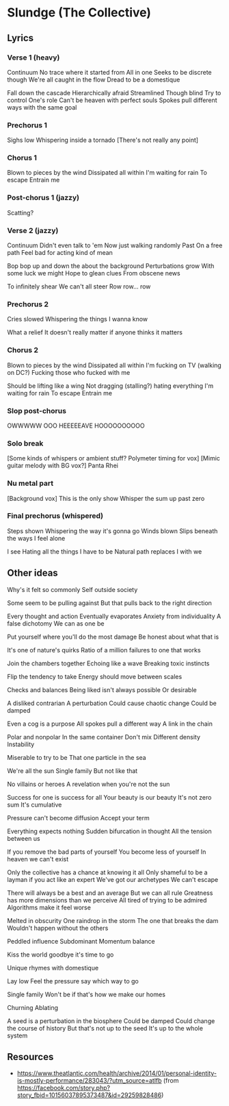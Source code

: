 # Slundge (The Collective)

## Lyrics

### Verse 1 (heavy)

Continuum
No trace where it started from
All in one
Seeks to be discrete though
We're all caught in the flow
Dread to be a domestique

Fall down the cascade
Hierarchically afraid
Streamlined
Though blind
Try to control
One's role
Can't be heaven with perfect souls
Spokes pull different ways with the same goal


### Prechorus 1

Sighs low
Whispering inside a tornado
[There's not really any point]


### Chorus 1

Blown to pieces by the wind
Dissipated all within
I'm waiting for rain
To escape
Entrain me


### Post-chorus 1 (jazzy)

Scatting?


### Verse 2 (jazzy)

Continuum
Didn't even talk to 'em
Now just walking randomly
Past
On a free path
Feel bad for acting kind of mean

Bop bop up and down the about the background
Perturbations grow
With some luck we might
Hope to glean clues
From obscene news

To infinitely shear
We can't all steer
Row row... row


### Prechorus 2

Cries slowed
Whispering the things I wanna know

What a relief
It doesn't really matter if anyone thinks it matters


### Chorus 2

Blown to pieces by the wind
Dissipated all within
I'm fucking on TV (walking on DC?)
Fucking those who fucked with me

Should be lifting like a wing
Not dragging (stalling?) hating everything
I'm waiting for rain
To escape
Entrain me


### Slop post-chorus

OWWWWW
OOO
HEEEEEAVE
HOOOOOOOOOO


### Solo break

[Some kinds of whispers or ambient stuff? Polymeter timing for vox]
[Mimic guitar melody with BG vox?]
Panta Rhei


### Nu metal part

[Background vox]
This is the only show
Whisper the sum up past zero


### Final prechorus (whispered)

Steps shown
Whispering the way it's gonna go
Winds blown
Slips beneath the ways I feel alone

I see
Hating all the things I have to be
Natural path replaces I with we


## Other ideas

Why's it felt so commonly
Self outside society

Some seem to be pulling against
But that pulls back to the right direction

Every thought and action
Eventually evaporates
Anxiety from individuality
A false dichotomy
We can as one be

Put yourself where you'll do the most damage
Be honest about what that is

It's one of nature's quirks
Ratio of a million failures to one that works

Join the chambers together
Echoing like a wave
Breaking toxic instincts

Flip the tendency to take
Energy should move between scales

Checks and balances
Being liked isn't always possible
Or desirable

A disliked contrarian
A perturbation
Could cause chaotic change
Could be damped

Even a cog is a purpose
All spokes pull a different way
A link in the chain

Polar and nonpolar
In the same container
Don't mix
Different density
Instability

Miserable to try to be
That one particle in the sea

We're all the sun
Single family
But not like that

No villains or heroes
A revelation when you're not the sun

Success for one is success for all
Your beauty is our beauty
It's not zero sum
It's cumulative

Pressure can't become diffusion
Accept your term

Everything expects nothing
Sudden bifurcation in thought
All the tension between us

If you remove the bad parts of yourself
You become less of yourself
In heaven we can't exist

Only the collective has a chance at knowing it all
Only shameful to be a layman if you act like an expert
We've got our archetypes
We can't escape

There will always be a best and an average
But we can all rule
Greatness has more dimensions than we perceive
All tired of trying to be admired
Algorithms make it feel worse

Melted in obscurity
One raindrop in the storm
The one that breaks the dam
Wouldn't happen without the others

Peddled influence
Subdominant
Momentum balance

Kiss the world goodbye it's time to go

Unique rhymes with domestique

Lay low
Feel the pressure say which way to go

Single family
Won't be if that's how we make our homes

Churning
Ablating

A seed is a perturbation in the biosphere
Could be damped
Could change the course of history
But that's not up to the seed
It's up to the whole system


## Resources

* https://www.theatlantic.com/health/archive/2014/01/personal-identity-is-mostly-performance/283043/?utm_source=atlfb (from https://facebook.com/story.php?story_fbid=10156037895373487&id=29259828486)
